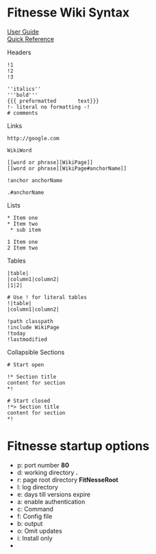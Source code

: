 # Fitnesse Wiki Syntax #

[User Guide](http://fitnesse.org/FitNesse.UserGuide)  
[Quick Reference](http://fitnesse.org/FitNesse.UserGuide.QuickReferenceGuide)  

Headers
```
!1
!2
!3
```

    ''italics''
    '''bold'''
    {{{ preformatted       text}}}
    !- literal no formatting -!
    # comments
    
Links    
```
http://google.com

WikiWord

[[word or phrase][WikiPage]]
[[word or phrase][WikiPage#anchorName]]

!anchor anchorName

.#anchorName
```

Lists
```
* Item one
* Item two
 * sub item
 
1 Item one
2 Item two
```

Tables
```
|table|
|column1|column2|
|1|2|

# Use ! for literal tables
!|table|
|column1|column2|
```
    
    !path classpath
    !include WikiPage
    !today
    !lastmodified
    
Collapsible Sections
```
# Start open

!* Section title
content for section
*!

# Start closed
!*> Section title
content for section
*!
```

# Fitnesse startup options #

* p: port number __80__
* d: working directory __.__
* r: page root directory __FitNesseRoot__
* l: log directory
* e: days till versions expire
* a: enable authentication
* c: Command
* f: Config file
* b: output
* o: Omit updates
* i: Install only
* 
